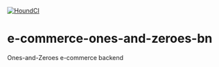 [![HoundCI](https://img.shields.io/badge/reviewed%20by-Hound-%23a873d1.svg)](https://houndci.com)

 # e-commerce-ones-and-zeroes-bn
Ones-and-Zeroes e-commerce backend
